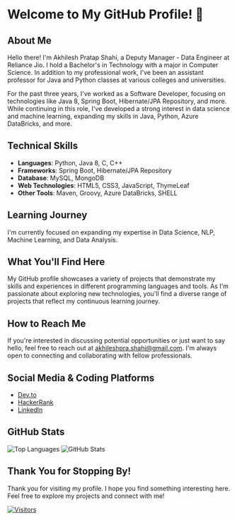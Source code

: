 # Welcome to My GitHub Profile! 👋

## About Me

Hello there! I'm Akhilesh Pratap Shahi, a Deputy Manager - Data Engineer at Reliance Jio. I hold a Bachelor's in Technology with a major in Computer Science. In addition to my professional work, I've been an assistant professor for Java and Python classes at various colleges and universities.

For the past three years, I've worked as a Software Developer, focusing on technologies like Java 8, Spring Boot, Hibernate/JPA Repository, and more. While continuing in this role, I've developed a strong interest in data science and machine learning, expanding my skills in Java, Python, Azure DataBricks, and more.

## Technical Skills

- **Languages**: Python, Java 8, C, C++
- **Frameworks**: Spring Boot, Hibernate/JPA Repository
- **Database**: MySQL, MongoDB
- **Web Technologies**: HTML5, CSS3, JavaScript, ThymeLeaf
- **Other Tools**: Maven, Groovy, Azure DataBricks, SHELL

## Learning Journey

I'm currently focused on expanding my expertise in Data Science, NLP, Machine Learning, and Data Analysis.

## What You'll Find Here

My GitHub profile showcases a variety of projects that demonstrate my skills and experiences in different programming languages and tools. As I'm passionate about exploring new technologies, you'll find a diverse range of projects that reflect my continuous learning journey.

## How to Reach Me

If you're interested in discussing potential opportunities or just want to say hello, feel free to reach out at [akhileshpra.shahi@gmail.com](mailto:akhileshpra.shahi@gmail.com). I'm always open to connecting and collaborating with fellow professionals.

## Social Media & Coding Platforms

- [Dev.to](https://dev.to/shahiakhilesh1304)
- [HackerRank](https://www.hackerrank.com/akhileshpra_sha1)
- [LinkedIn](https://www.linkedin.com/in/akhileshshahi/)

## GitHub Stats

![Top Languages](https://github-readme-stats.vercel.app/api/top-langs/?username=shahiakhilesh1304&theme=material-palenight&layout=compact)
![GitHub Stats](https://github-readme-stats.vercel.app/api?username=shahiakhilesh1304&show_icons=true&theme=dracula)

## Thank You for Stopping By!

Thank you for visiting my profile. I hope you find something interesting here. Feel free to explore my projects and connect with me!

[![Visitors](https://komarev.com/ghpvc/?username=shahiakhilesh1304&label=Profile%20Visitors&style=flat)](https://github.com/shahiakhilesh1304)
